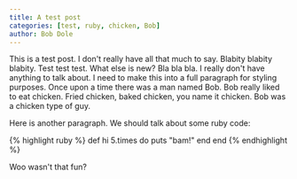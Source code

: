 ```yaml
---
title: A test post
categories: [test, ruby, chicken, Bob]
author: Bob Dole
---
```

This is a test post.  I don't really have all that much to say.  Blabity blabity blabity.  Test test test.  What else is new?  Bla bla bla.  I really don't have anything to talk about.  I need to make this into a full paragraph for styling purposes.  Once upon a time there was a man named Bob.  Bob really liked to eat chicken.  Fried chicken, baked chicken, you name it chicken.  Bob was a chicken type of guy.

Here is another paragraph.  We should talk about some ruby code:

{% highlight ruby %}
  def hi
    5.times do
      puts "bam!"
    end
  end
{% endhighlight %}

Woo wasn't that fun?
